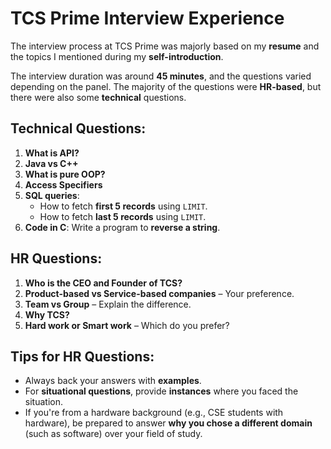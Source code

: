 # TCS Prime Interview Experience

The interview process at TCS Prime was majorly based on my **resume** and the topics I mentioned during my **self-introduction**. 

The interview duration was around **45 minutes**, and the questions varied depending on the panel. The majority of the questions were **HR-based**, but there were also some **technical** questions.

## Technical Questions:
1. **What is API?**
2. **Java vs C++**
3. **What is pure OOP?**
4. **Access Specifiers**
5. **SQL queries**:
   - How to fetch **first 5 records** using `LIMIT`.
   - How to fetch **last 5 records** using `LIMIT`.
6. **Code in C**: Write a program to **reverse a string**.

## HR Questions:
1. **Who is the CEO and Founder of TCS?**
2. **Product-based vs Service-based companies** – Your preference.
3. **Team vs Group** – Explain the difference.
4. **Why TCS?**
5. **Hard work or Smart work** – Which do you prefer?

## Tips for HR Questions:
- Always back your answers with **examples**.
- For **situational questions**, provide **instances** where you faced the situation.
- If you're from a hardware background (e.g., CSE students with hardware), be prepared to answer **why you chose a different domain** (such as software) over your field of study.
